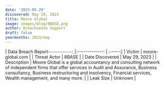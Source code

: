 ```yaml
---
date: '2023-05-29'
discovered: May 29, 2023
title: Moore Global
image: images/blog/8BASE.png
author: Breachsense Support
draft: false
yearmonths: 2023/may
---
```


| Data Breach Report------------:     |:-------------:    | :-----:|
| Victim      | moore-global.com      | 
| Threat Actor      | 8BASE      | 
| Date Discovered      | May 29, 2023      | 
| Description      | Moore Global is a global accountancy and consulting network of independent firms that offer services in Audit and Assurance, Business consultancy, Business restructuring and insolvency, Financial services, Wealth management, and many more.      | 
| Leak Size      | Unknown      | 

